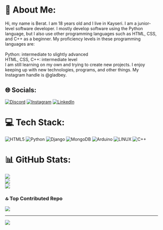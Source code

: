 # 💫 About Me:
Hi, my name is Berat. I am 18 years old and I live in Kayseri. I am a junior-level software developer. I mostly develop software using the Python language, but I also use other programming languages such as HTML, CSS, and C++ as a beginner. My proficiency levels in these programming languages are:<br><br>Python: intermediate to slightly advanced<br>HTML, CSS, C++: intermediate level<br>I am still learning on my own and trying to create new projects. I enjoy keeping up with new technologies, programs, and other things. My Instagram handle is @gladbey.


## 🌐 Socials:
[![Discord](https://img.shields.io/badge/Discord-%237289DA.svg?logo=discord&logoColor=white)](https://discord.gg/glad#1899) [![Instagram](https://img.shields.io/badge/Instagram-%23E4405F.svg?logo=Instagram&logoColor=white)](https://instagram.com/@gladbey) [![LinkedIn](https://img.shields.io/badge/LinkedIn-%230077B5.svg?logo=linkedin&logoColor=white)](https://www.linkedin.com/in/berat-karaca-9b770223b/) 

# 💻 Tech Stack:
![HTML5](https://img.shields.io/badge/html5-%23E34F26.svg?style=for-the-badge&logo=html5&logoColor=white) ![Python](https://img.shields.io/badge/python-3670A0?style=for-the-badge&logo=python&logoColor=ffdd54) ![Django](https://img.shields.io/badge/django-%23092E20.svg?style=for-the-badge&logo=django&logoColor=white) ![MongoDB](https://img.shields.io/badge/MongoDB-%234ea94b.svg?style=for-the-badge&logo=mongodb&logoColor=white) ![Arduino](https://img.shields.io/badge/-Arduino-00979D?style=for-the-badge&logo=Arduino&logoColor=white) ![LINUX](https://img.shields.io/badge/Linux-FCC624?style=for-the-badge&logo=linux&logoColor=black) ![C++](https://img.shields.io/badge/c++-%2300599C.svg?style=for-the-badge&logo=c%2B%2B&logoColor=white)
# 📊 GitHub Stats:
![](https://github-readme-stats.vercel.app/api?username=berka38&theme=midnight-purple&hide_border=false&include_all_commits=false&count_private=false)<br/>
![](https://github-readme-streak-stats.herokuapp.com/?user=berka38&theme=midnight-purple&hide_border=false)<br/>
![](https://github-readme-stats.vercel.app/api/top-langs/?username=berka38&theme=midnight-purple&hide_border=false&include_all_commits=false&count_private=false&layout=compact)

### 🔝 Top Contributed Repo
![](https://github-contributor-stats.vercel.app/api?username=gladyotr&limit=5&theme=dark&combine_all_yearly_contributions=true)

---
[![](https://visitcount.itsvg.in/api?id=gladyotr&icon=0&color=0)](https://visitcount.itsvg.in)

<!-- Proudly created with GPRM ( https://gprm.itsvg.in ) -->
